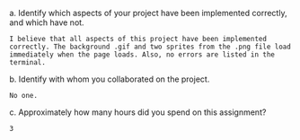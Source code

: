 a. Identify which aspects of your project have been implemented correctly, and which have not.
	
	I believe that all aspects of this project have been implemented correctly. The background .gif and two sprites from the .png file load immediately when the page loads. Also, no errors are listed in the terminal. 

b. Identify with whom you collaborated on the project.
	
	No one.

c. Approximately how many hours did you spend on this assignment? 
 
	3



